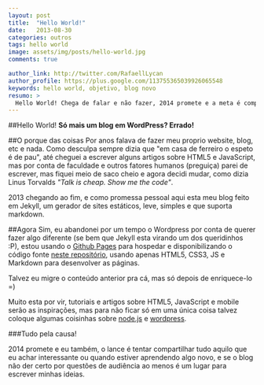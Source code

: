 ```yaml
---
layout: post
title:  "Hello World!"
date:   2013-08-30
categories: outros
tags: hello world
image: assets/img/posts/hello-world.jpg
comments: true

author_link: http://twitter.com/RafaellLycan
author_profile: https://plus.google.com/113755365039926065548
keywords: hello world, objetivo, blog novo
resumo: >
  Hello World! Chega de falar e não fazer, 2014 promete e a meta é compartilhar conhecimento com todos.
---
```

##Hello World!
**Só mais um blog em WordPress? Errado!**

##O porque das coisas
Por anos falava de fazer meu proprio website, blog, etc e nada. Como desculpa sempre dizia que "em casa de ferreiro o espeto é de pau", até cheguei a escrever alguns artigos sobre HTML5 e JavaScript, mas por conta de faculdade e outros fatores humanos (preguiça) parei de escrever, mas fiquei meio de saco cheio e agora decidi mudar, como dizia Linus Torvalds <cite>"Talk is cheap. Show me the code"</cite>.

2013 chegando ao fim, e como promessa pessoal aqui esta meu blog feito em Jekyll, um gerador de sites estáticos, leve, simples e que suporta markdown.

##Agora
Sim, eu abandonei por um tempo o Wordpress por conta de querer fazer algo diferente (se bem que Jekyll esta virando um dos queridinhos :P), estou usando o [Github Pages](https://pages.github.com/) para hospedar e disponibilizando o código fonte [neste repositório](https://github.com/rafaell-lycan/rafaell-lycan.github.com/), usando apenas HTML5, CSS3, JS e Markdown para desenvolver as páginas.

Talvez eu migre o conteúdo anterior pra cá, mas só depois de enriquece-lo =)

Muito esta por vir, tutoriais e artigos sobre HTML5, JavaScript e mobile serão as inspirações, mas para não ficar só em uma única coisa talvez coloque algumas coisinhas sobre [node.js](http://nodejs.org/) e [wordpress](http://wordpress.org/).

###Tudo pela causa!

2014 promete e eu também, o lance é tentar compartilhar tudo aquilo que eu achar interessante ou quando estiver aprendendo algo novo, e se o blog não der certo por questões de audiência ao menos é um lugar para escrever minhas ideias.